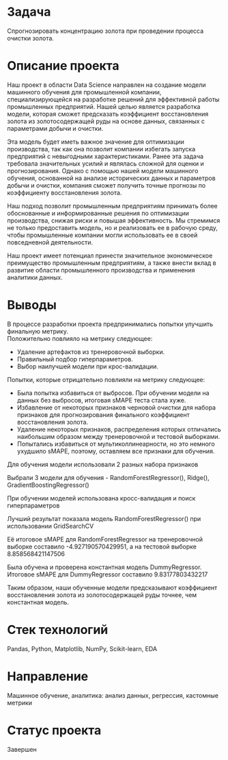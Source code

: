 # Задача
Спрогнозировать концентрацию золота при проведении процесса очистки золота.

# Описание проекта
Наш проект в области Data Science направлен на создание модели машинного обучения для промышленной компании, специализирующейся на разработке решений для эффективной работы промышленных предприятий. Нашей целью является разработка модели, которая сможет предсказать коэффициент восстановления золота из золотосодержащей руды на основе данных, связанных с параметрами добычи и очистки.

Эта модель будет иметь важное значение для оптимизации производства, так как она позволит компании избегать запуска предприятий с невыгодными характеристиками. Ранее эта задача требовала значительных усилий и являлась сложной для оценки и прогнозирования. Однако с помощью нашей модели машинного обучения, основанной на анализе исторических данных и параметров добычи и очистки, компания сможет получить точные прогнозы по коэффициенту восстановления золота.

Наш подход позволит промышленным предприятиям принимать более обоснованные и информированные решения по оптимизации производства, снижая риски и повышая эффективность. Мы стремимся не только предоставить модель, но и реализовать ее в рабочую среду, чтобы промышленные компании могли использовать ее в своей повседневной деятельности.

Наш проект имеет потенциал принести значительное экономическое преимущество промышленным предприятиям, а также внести вклад в развитие области промышленного производства и применения аналитики данных.

# Выводы
В процессе разработки проекта  предпринимались попытки улучшить финальную метрику.  
Положительно повлияло на метрику следующее:

* Удаление артефактов из тренеровочной выборки.
* Правильный подбор гиперпараметров.
* Выбор наилучшей модели при крос-валидации.

Попытки, которые отрицательно повлияли на метрику следующее:

* Была попытка избавиться от выбросов. При обучении модели на данных без выбросов, итоговая sMAPE теста стала хуже.     
* Избавление от некоторых признаков черновой очистки для набора признаков для прогнозирования финального коэффициент восстановления золота.
* Удаление некоторых признаков, распределения которых отличались наибольшим образом между тренеровочной и тестовой выборками. 
* Попытались избавиться от мультиколлинеарности, но это немного ухудшило sMAPE, поэтому, оставляем все признаки для обучения.


Для обучения модели использовали 2 разных набора признаков

Выбрали 3 модели для обучения - RandomForestRegressor(), Ridge(), GradientBoostingRegressor()

При обучении моделей использована кросс-валидация и поиск гиперпараметров   

Лучший результат показала модель RandomForestRegressor() при использовании GridSearchCV

Её итоговое sMAPE для RandomForestRegressor на тренеровочной выборке составило -4.927190570429951, а на тестовой выборке 8.858568421147506  

Была обучена и проверена константная модель DummyRegressor. Итоговое sMAPE для DummyRegressor составило 9.83177803432217    

Таким образом, наши обученные модели предсказывают коэффициент восстановления золота из золотосодержащей руды точнее, чем константная модель.

# Стек технологий
Pandas, Python, Matplotlib, NumPy, Scikit-learn, EDA

# Направление
Машинное обучение, аналитика: анализ данных, регрессия, кастомные метрики

# Статус проекта
Завершен
